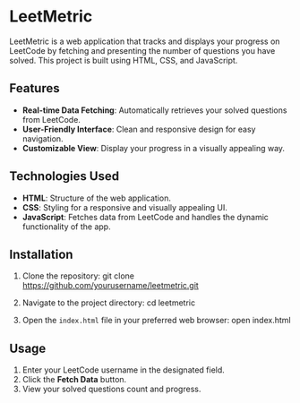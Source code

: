 # LeetMetric

LeetMetric is a web application that tracks and displays your progress on LeetCode by fetching and presenting the number of questions you have solved. This project is built using HTML, CSS, and JavaScript.

## Features

- **Real-time Data Fetching**: Automatically retrieves your solved questions from LeetCode.
- **User-Friendly Interface**: Clean and responsive design for easy navigation.
- **Customizable View**: Display your progress in a visually appealing way.

## Technologies Used

- **HTML**: Structure of the web application.
- **CSS**: Styling for a responsive and visually appealing UI.
- **JavaScript**: Fetches data from LeetCode and handles the dynamic functionality of the app.

## Installation

1. Clone the repository:
   git clone https://github.com/yourusername/leetmetric.git

2. Navigate to the project directory:
   cd leetmetric

3. Open the `index.html` file in your preferred web browser:
   open index.html


## Usage

1. Enter your LeetCode username in the designated field.
2. Click the **Fetch Data** button.
3. View your solved questions count and progress.
